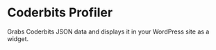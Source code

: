 Coderbits Profiler
==================

Grabs Coderbits JSON data and displays it in your WordPress site as a widget.
